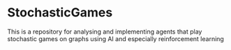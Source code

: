 # StochasticGames
This is a repository for analysing and implementing agents that play stochastic games on graphs using AI and especially reinforcement learning
